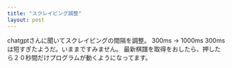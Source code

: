 ```yaml
---
title: "スクレイピング調整"
layout: post
---
```


chatgptさんに聞いてスクレイピングの間隔を調整。
300ms -> 1000ms
300msは短すぎたようだ。いままですみません。
最新棋譜を取得をおしたら、押したら２０秒間だけプログラムが動くようになってます。
